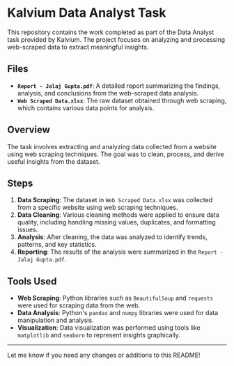 

# Kalvium Data Analyst Task

This repository contains the work completed as part of the Data Analyst task provided by Kalvium. The project focuses on analyzing and processing web-scraped data to extract meaningful insights.

## Files

- **`Report - Jalaj Gupta.pdf`**: A detailed report summarizing the findings, analysis, and conclusions from the web-scraped data analysis.
- **`Web Scraped Data.xlsx`**: The raw dataset obtained through web scraping, which contains various data points for analysis.

## Overview

The task involves extracting and analyzing data collected from a website using web scraping techniques. The goal was to clean, process, and derive useful insights from the dataset.

## Steps

1. **Data Scraping**: The dataset in `Web Scraped Data.xlsx` was collected from a specific website using web scraping techniques.
2. **Data Cleaning**: Various cleaning methods were applied to ensure data quality, including handling missing values, duplicates, and formatting issues.
3. **Analysis**: After cleaning, the data was analyzed to identify trends, patterns, and key statistics.
4. **Reporting**: The results of the analysis were summarized in the `Report - Jalaj Gupta.pdf`.

## Tools Used

- **Web Scraping**: Python libraries such as `BeautifulSoup` and `requests` were used for scraping data from the web.
- **Data Analysis**: Python's `pandas` and `numpy` libraries were used for data manipulation and analysis.
- **Visualization**: Data visualization was performed using tools like `matplotlib` and `seaborn` to represent insights graphically.


---

Let me know if you need any changes or additions to this README!
